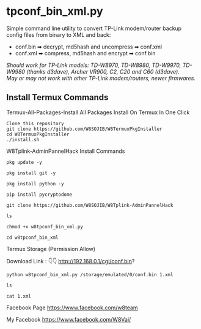 # tpconf_bin_xml.py

Simple command line utility to convert TP-Link modem/router backup config files from binary to XML and back:
- conf.bin ➡ decrypt, md5hash and uncompress ➡ conf.xml
- conf.xml ➡ compress, md5hash and encrypt ➡ conf.bin

*Should work for TP-Link models: TD-W8970, TD-W8980, TD-W9970, TD-W9980 (thanks d3dave), Archer VR900, C2, C20 and C60 (d3dave).*<br>
*May or may not work with other TP-Link modem/routers, newer firmwares.*

## Install Termux Commands

Termux-All-Packages-Install
All Packages Install On Termux In One Click

```
Clone this repository
git clone https://github.com/W8SOJIB/W8TermuxPkgInstaller
cd W8TermuxPkgInstaller
./install.sh

```

W8Tplink-AdminPannelHack Install Commands
```
pkg update -y

pkg install git -y

pkg install python -y

pip install pycryptodome

git clone https://github.com/W8SOJIB/W8Tplink-AdminPannelHack

ls

chmod +x w8tpconf_bin_xml.py

cd w8tpconf_bin_xml
```
Termux Storage
(Permission Allow)

Download Link : 👇👇
http://192.168.0.1/cgi/conf.bin?

```
python w8tpconf_bin_xml.py /storage/emulated/0/conf.bin 1.xml 

ls

cat 1.xml
```
Facebook Page
https://www.facebook.com/w8team

My Facebook
https://www.facebook.com/W8Vai/
